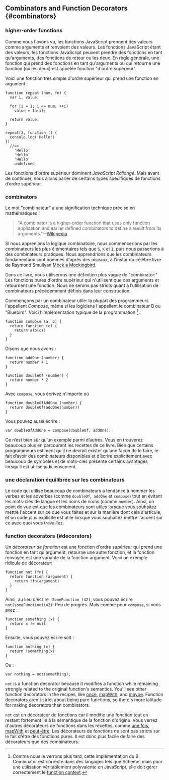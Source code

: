 ## Combinators and Function Decorators {#combinators}

### higher-order functions

Comme nous l'avons vu, les fonctions JavaScript prennent des valeurs comme arguments et renvoient des valeurs. Les fonctions JavaScript étant des valeurs, les fonctions JavaScript peuvent prendre des fonctions en tant qu'arguments, des fonctions de retour ou les deux. En règle générale, une fonction qui prend des fonctions en tant qu'arguments ou qui retourne une fonction (ou les deux) est appelée fonction "d'ordre supérieur".

Voici une fonction très simple d'ordre supérieur qui prend une fonction en argument :

    function repeat (num, fn) {
      var i, value;

      for (i = 1; i <= num; ++i)
        value = fn(i);

      return value;
    }

    repeat(3, function () {
      console.log('Hello')
    })
      //=>
        'Hello'
        'Hello'
        'Hello'
        undefined

Les fonctions d'ordre supérieur dominent *JavaScript Rallongé*. Mais avant de continuer, nous allons parler de certains types spécifiques de fonctions d’ordre supérieur.

### combinators

Le mot "combinateur" a une signification technique précise en mathématiques :

> "A combinator is a higher-order function that uses only function application and earlier defined combinators to define a result from its arguments."--[Wikipedia][combinators]

[combinators]: https://en.wikipedia.org/wiki/Combinatory_logic "Combinatory Logic"

Si nous apprenions la logique combinatoire, nous commencerions par les combinateurs les plus élémentaires tels que `S`, `K` et `I`, puis nous passerions à des combinateurs pratiques. Nous apprendrions que les combinateurs fondamentaux sont nommés d'après des oiseaux, à l'instar du célèbre livre de Raymond Smullyan [Mock a Mockingbird][mock].

[mock]: http://www.amazon.com/gp/product/B00A1P096Y/ref=as_li_ss_tl?ie=UTF8&camp=1789&creative=390957&creativeASIN=B00A1P096Y&linkCode=as2&tag=raganwald001-20

Dans ce livre, nous utiliserons une définition plus vague de "combinator:" Les fonctions pures d'ordre supérieur qui n'utilisent que des arguments et retournent une fonction. Nous ne serons pas stricts quant à l’utilisation de combinateurs précédemment définis dans leur construction.

Commençons par un combinateur utile: la plupart des programmeurs l'appellent *Compose*, même si les logiciens l'appellent le combinateur B ou "Bluebird". Voici l'implémentation typique de la programmation [^bluebird] :

    function compose (a, b) {
      return function (c) {
        return a(b(c))
      }
    }

Disons que nous avons :

    function addOne (number) {
      return number + 1
    }

    function doubleOf (number) {
      return number * 2
    }

Avec `compose`, vous écrivez n'importe où

    function doubleOfAddOne (number) {
      return doubleOf(addOne(number))
    }

Vous pouvez aussi écrire :

    var doubleOfAddOne = compose(doubleOf, addOne);

Ce n’est bien sûr qu’un exemple parmi d’autres. Vous en trouverez beaucoup plus en parcourant les recettes de ce livre. Bien que certains programmeurs estiment qu’il ne devrait exister qu’une façon de le faire, le fait d’avoir des combinateurs disponibles et d’écrire explicitement avec beaucoup de symboles et de mots-clés présente certains avantages lorsqu’il est utilisé judicieusement.

### une déclaration équilibrée sur les combinateurs

Le code qui utilise beaucoup de combinateurs a tendance à nommer les verbes et les adverbes (comme `doubleOf`,` addOne` et `compose`) tout en évitant les mots-clés de langue et les noms de noms (comme `number`). Ainsi, un point de vue est que les combinateurs sont utiles lorsque vous souhaitez mettre l'accent sur ce que vous faites et sur la manière dont cela s'articule, et un code plus explicite est utile lorsque vous souhaitez mettre l'accent sur ce avec quoi vous travaillez.

### function decorators {#decorators}

Un *décorateur de fonction* est une fonction d'ordre supérieur qui prend une fonction en tant qu'argument, retourne une autre fonction, et la fonction renvoyée est une variante de la fonction argument. Voici un exemple ridicule de décorateur:

    function not (fn) {
      return function (argument) {
        return !fn(argument)
      }
    }

Ainsi, au lieu d'écrire `!SomeFunction (42)`, vous pouvez écrire `not(someFunction)(42)`. Peu de progrès. Mais comme pour `compose`, si vous avez :

    function something (x) {
      return x != null
    }

Ensuite, vous pouvez écrire soit :

    function nothing (x) {
      return !something(x)
    }

Ou :

    var nothing = not(something);

`not` is a function decorator because it modifies a function while remaining strongly related to the original function's semantics. You'll see other function decorators in the recipes, like [once](#once), [mapWith](#mapWith), and [maybe](#maybe). Function decorators aren't strict about being pure functions, so there's more latitude for making decorators than combinators.

`not` est un décorateur de fonctions car il modifie une fonction tout en restant fortement lié à la sémantique de la fonction d'origine. Vous verrez d'autres décorateurs de fonctions dans les recettes, comme [une fois](#once), [mapWith](#mapWith) et [peut-être](#maybe). Les décorateurs de fonctions ne sont pas stricts sur le fait d'être des fonctions pures. Il est donc plus facile de faire des décorateurs que des combinateurs.

[^bluebird]: Comme nous le verrons plus tard, cette implémentation du B Combinator est correcte dans des langages tels que Scheme, mais pour une utilisation véritablement polyvalente en JavaScript, elle doit gérer correctement le [function context](#context).
